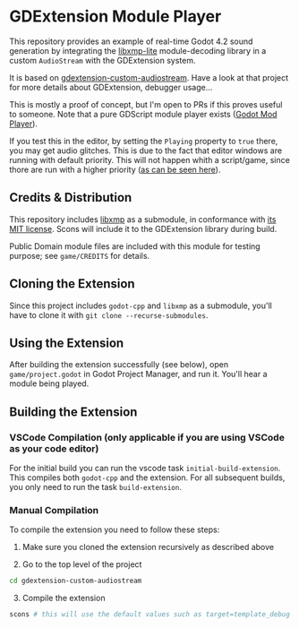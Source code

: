 # GDExtension Module Player

This repository provides an example of real-time Godot 4.2 sound generation by integrating the [libxmp-lite](https://github.com/libxmp/libxmp/tree/master/lite) module-decoding library in a custom `AudioStream` with the GDExtension system.

It is based on [gdextension-custom-audiostream](https://github.com/oparisy/gdextension-custom-audiostream). Have a look at that project for more details about GDExtension, debugger usage...

This is mostly a proof of concept, but I'm open to PRs if this proves useful to someone. Note that a pure GDScript module player exists ([Godot Mod Player](https://godotengine.org/asset-library/asset/841)).

If you test this in the editor, by setting the `Playing` property to `true` there, you may get audio glitches. This is due to the fact that editor windows are running with default priority. This will not happen whith a script/game, since thore are run with a higher priority ([as can be seen here](https://github.com/godotengine/godot/blob/9b522ac1a85cab1a7a867b7a9f3bb102d9376ac2/platform/windows/display_server_windows.cpp#L4800-L4815)).

## Credits & Distribution
This repository includes [libxmp](https://github.com/libxmp/libxmp) as a submodule, 
in conformance with [its MIT license](https://github.com/libxmp/libxmp/blob/master/README).
Scons will include it to the GDExtension library during build.

Public Domain module files are included with this module for testing purpose; see `game/CREDITS` for details.

## Cloning the Extension
Since this project includes `godot-cpp` and `libxmp` as a submodule, you'll have to clone it with `git clone --recurse-submodules`.

## Using the Extension
After building the extension successfully (see below), open `game/project.godot` in Godot Project Manager, and run it. You'll hear a module being played.

## Building the Extension

### VSCode Compilation (only applicable if you are using VSCode as your code editor)
For the initial build you can run the vscode task `initial-build-extension`. This compiles both `godot-cpp` and the extension. For all subsequent builds, you only need to run the task `build-extension`.

### Manual Compilation

To compile the extension you need to follow these steps:

1. Make sure you cloned the extension recursively as described above

2. Go to the top level of the project
```bash
cd gdextension-custom-audiostream
```

3. Compile the extension
```bash
scons # this will use the default values such as target=template_debug
```
